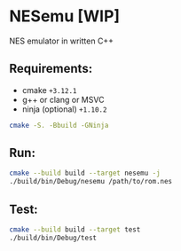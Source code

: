 # NESemu [WIP]
NES emulator in written C++

## Requirements:

- cmake `+3.12.1`
- g++ or clang or MSVC
- ninja (optional) `+1.10.2`

```sh
cmake -S. -Bbuild -GNinja
```

## Run:

```sh
cmake --build build --target nesemu -j
./build/bin/Debug/nesemu /path/to/rom.nes
```

## Test:

```sh
cmake --build build --target test
./build/bin/Debug/test
```
